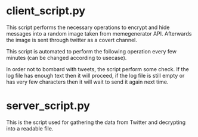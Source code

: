# client_script.py
This script performs the necessary operations to encrypt and hide messages into a random image taken from memegenerator API. Afterwards the image is sent through twitter as a covert channel. 

This script is automated to perform the following operation every few minutes (can be changed according to usecase). 

In order not to bombard with tweets, the script perform some check. If the log file has enough text then it will proceed, if the log file is still empty or has very few characters then it will wait to send it again next time. 



# server_script.py

This is the script used for gathering the data from Twitter and decrypting into a readable file. 